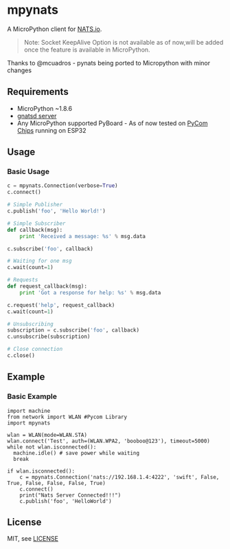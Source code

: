 # mpynats

A MicroPython client for [NATS.io](https://nats.io).

> Note:
    Socket KeepAlive Option is not available as of now,will be added once the feature is available in MicroPython.

Thanks to @mcuadros - pynats being ported to Micropython with minor changes

Requirements
------------

* MicroPython ~1.8.6
* [gnatsd server](https://github.com/nats-io/gnatsd)
* Any MicroPython supported PyBoard - As of now tested on [PyCom Chips](https://www.pycom.io/) running on ESP32


Usage
-----
### Basic Usage

```python
c = mpynats.Connection(verbose=True)
c.connect()

# Simple Publisher
c.publish('foo', 'Hello World!')

# Simple Subscriber
def callback(msg):
    print 'Received a message: %s' % msg.data

c.subscribe('foo', callback)

# Waiting for one msg
c.wait(count=1)

# Requests
def request_callback(msg):
    print 'Got a response for help: %s' % msg.data

c.request('help', request_callback)
c.wait(count=1)

# Unsubscribing
subscription = c.subscribe('foo', callback)
c.unsubscribe(subscription)

# Close connection
c.close()
```
Example
-----
### Basic Example
```
import machine
from network import WLAN #Pycom Library
import mpynats

wlan = WLAN(mode=WLAN.STA)
wlan.connect('Test', auth=(WLAN.WPA2, 'booboo@123'), timeout=5000)
while not wlan.isconnected():
  machine.idle() # save power while waiting
  break

if wlan.isconnected():
    c = mpynats.Connection('nats://192.168.1.4:4222', 'swift', False, True, False, False, False, True)
    c.connect()
    print("Nats Server Connected!!!")
    c.publish('foo', 'HelloWorld')
```

License
-------

MIT, see [LICENSE](LICENSE)

